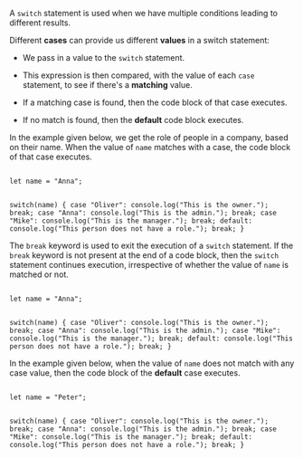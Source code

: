 A `switch` statement is used when we have multiple conditions leading to different results.

Different **cases** can provide us different **values** in a switch statement:

- We pass in a value to the `switch` statement.

- This expression is then compared, with the value of each `case` statement, to see if there's a **matching** value.

- If a matching case is found, then the code block of that case executes.

- If no match is found, then the **default** code block executes.

In the example given below,
we get the role of people in a company,
based on their name.
When the value of `name` matches with a case,
the code block of that case executes.

<Editor lang="javascript">
<code>
let name = "Anna";

switch(name) {
  case "Oliver":
    console.log("This is the owner.");
    break;
  case "Anna":
    console.log("This is the admin.");
    break;
  case "Mike":
    console.log("This is the manager.");
    break;
  default:
    console.log("This person does not have a role.");
    break;
}
</code>
</Editor>

The `break` keyword is used to exit the execution of a `switch` statement. If the `break` keyword is not present at the end of a code block, then the `switch` statement continues execution, irrespective of whether the value of `name` is matched or not.

<Editor lang="javascript">
<code>
let name = "Anna";

switch(name) {
  case "Oliver":
    console.log("This is the owner.");
    break;
  case "Anna":
    console.log("This is the admin.");
  case "Mike":
    console.log("This is the manager.");
    break;
  default:
    console.log("This person does not have a role.");
    break;
}
</code>
</Editor>

In the example given below,
when the value of `name` does not match with any case value, then the code block of the **default** case executes.

<Editor lang="javascript">
<code>
let name = "Peter";

switch(name) {
  case "Oliver":
    console.log("This is the owner.");
    break;
  case "Anna":
    console.log("This is the admin.");
    break;
  case "Mike":
    console.log("This is the manager.");
    break;
  default:
    console.log("This person does not have a role.");
    break;
}
</code>
</Editor>